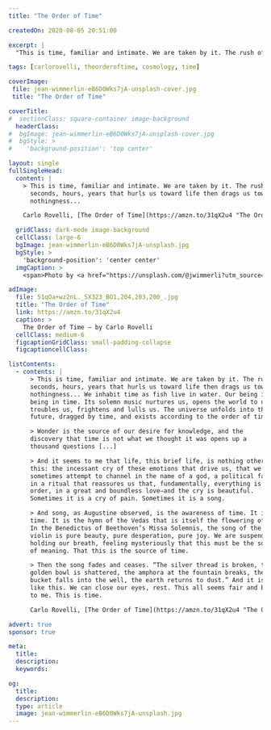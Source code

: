 ```yaml
---
title: "The Order of Time"

createdOn: 2020-08-05 20:51:00

excerpt: |
  "This is time, familiar and intimate. We are taken by it. The rush of seconds, hours, years that hurls us toward life then drags us toward nothingness...

tags: [carlorovelli, theorderoftime, cosmology, time]

coverImage:
 file: jean-wimmerlin-eB6D0Wks7jA-unsplash-cover.jpg
 title: "The Order of Time"

coverTitle:
#  sectionClass: square-container image-background
  headerClass:
#  bgImage: jean-wimmerlin-eB6D0Wks7jA-unsplash-cover.jpg
#  bgStyle: >
#    'background-position': 'top center'

layout: single
fullSingleHead:
  content: |
    > This is time, familiar and intimate. We are taken by it. The rush of
      seconds, hours, years that hurls us toward life then drags us toward
      nothingness...

    Carlo Rovelli, [The Order of Time](https://amzn.to/31qX2u4 "The Order of Time"), 2017. {.line-before}

  gridClass: dark-mode image-background
  cellClass: large-6
  bgImage: jean-wimmerlin-eB6D0Wks7jA-unsplash.jpg
  bgStyle: >
    'background-position': 'center center'
  imgCaption: >
    <span>Photo by <a href="https://unsplash.com/@jwimmerli?utm_source=unsplash&amp;utm_medium=referral&amp;utm_content=creditCopyText">jean wimmerlin</a> on <a href="https://unsplash.com/s/photos/ruin?utm_source=unsplash&amp;utm_medium=referral&amp;utm_content=creditCopyText">Unsplash</a></span>

adImage:
  file: 51qOa+wz2nL._SX323_BO1,204,203,200_.jpg
  title: "The Order of Time"
  link: https://amzn.to/31qX2u4
  caption: >
    The Order of Time – by Carlo Rovelli
  cellClass: medium-6
  figcaptionGridClass: small-padding-collapse
  figcaptioncellClass:

listContents:
  - contents: |
      > This is time, familiar and intimate. We are taken by it. The rush of
      seconds, hours, years that hurls us toward life then drags us toward
      nothingness... We inhabit time as fish live in water. Our being is
      being in time. Its solemn music nurtures us, opens the world to us,
      troubles us, frightens and lulls us. The universe unfolds into the
      future, dragged by time, and exists according to the order of time.

      > Wonder is the source of our desire for knowledge, and the
      discovery that time is not what we thought it was opens up a
      thousand questions [...]

      > And it seems to me that life, this brief life, is nothing other than
      this: the incessant cry of these emotions that drive us, that we
      sometimes attempt to channel in the name of a god, a political faith,
      in a ritual that reassures us that, fundamentally, everything is in
      order, in a great and boundless love—and the cry is beautiful.
      Sometimes it is a cry of pain. Sometimes it is a song.

      > And song, as Augustine observed, is the awareness of time. It is
      time. It is the hymn of the Vedas that is itself the flowering of time.
      In the Benedictus of Beethoven’s Missa Solemnis, the song of the
      violin is pure beauty, pure desperation, pure joy. We are suspended,
      holding our breath, feeling mysteriously that this must be the source
      of meaning. That this is the source of time.

      > Then the song fades and ceases. “The silver thread is broken, the
      golden bowl is shattered, the amphora at the fountain breaks, the
      bucket falls into the well, the earth returns to dust.” And it is fine
      like this. We can close our eyes, rest. This all seems fair and beautiful
      to me. This is time.

      Carlo Rovelli, [The Order of Time](https://amzn.to/31qX2u4 "The Order of Time"), . {.line-before}

advert: true
sponsor: true

meta:
  title:
  description:
  keywords:

og:
  title:
  description:
  type: article
  image: jean-wimmerlin-eB6D0Wks7jA-unsplash.jpg
---
```

